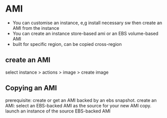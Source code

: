 # AMI
- You can customise an instance, e,g install necessary sw then create an AMI from the instance
- You can create an instance store-based ami or an EBS volume-based AMI
- built for specific region, can be copied cross-region

## create an AMI
select instance > actions > image > create image

## Copying an AMI
prerequisite: create or get an AMI backed by an ebs snapshot.
create an AMI: select an EBS-backed AMI as the source for your new AMI copy.
launch an instance of the source EBS-backed AMI